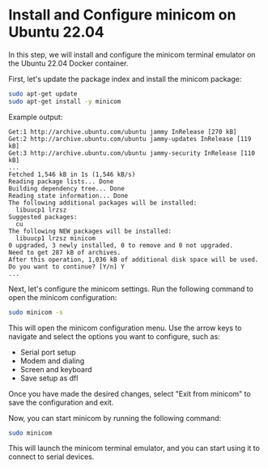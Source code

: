 # Install and Configure minicom on Ubuntu 22.04

In this step, we will install and configure the minicom terminal emulator on the Ubuntu 22.04 Docker container.

First, let's update the package index and install the minicom package:

```bash
sudo apt-get update
sudo apt-get install -y minicom
```

Example output:

```
Get:1 http://archive.ubuntu.com/ubuntu jammy InRelease [270 kB]
Get:2 http://archive.ubuntu.com/ubuntu jammy-updates InRelease [119 kB]
Get:3 http://archive.ubuntu.com/ubuntu jammy-security InRelease [110 kB]
...
Fetched 1,546 kB in 1s (1,546 kB/s)
Reading package lists... Done
Building dependency tree... Done
Reading state information... Done
The following additional packages will be installed:
  libuucp1 lrzsz
Suggested packages:
  cu
The following NEW packages will be installed:
  libuucp1 lrzsz minicom
0 upgraded, 3 newly installed, 0 to remove and 0 not upgraded.
Need to get 287 kB of archives.
After this operation, 1,036 kB of additional disk space will be used.
Do you want to continue? [Y/n] Y
...
```

Next, let's configure the minicom settings. Run the following command to open the minicom configuration:

```bash
sudo minicom -s
```

This will open the minicom configuration menu. Use the arrow keys to navigate and select the options you want to configure, such as:

- Serial port setup
- Modem and dialing
- Screen and keyboard
- Save setup as dfl

Once you have made the desired changes, select "Exit from minicom" to save the configuration and exit.

Now, you can start minicom by running the following command:

```bash
sudo minicom
```

This will launch the minicom terminal emulator, and you can start using it to connect to serial devices.

